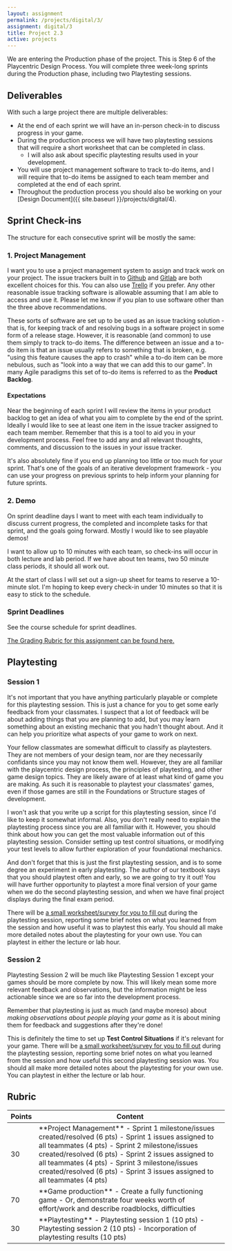 ```yaml
---
layout: assignment
permalink: /projects/digital/3/
assignment: digital/3
title: Project 2.3
active: projects
---
```


We are entering the Production phase of the project.
This is Step 6 of the Playcentric Design Process.
You will complete three week-long sprints during the Production phase, including two Playtesting sessions.



## Deliverables

With such a large project there are multiple deliverables:

- At the end of each sprint we will have an in-person check-in to discuss progress in your game.
- During the production process we will have two playtesting sessions that will require a short worksheet that can be completed in class.
  - I will also ask about specific playtesting results used in your development.
- You will use project management software to track to-do items, and I will require that to-do items be assigned to each team member and completed at the end of each sprint.
- Throughout the production process you should also be working on your [Design Document]({{ site.baseurl }}/projects/digital/4).



## Sprint Check-ins

The structure for each consecutive sprint will be mostly the same:

### 1. Project Management

I want you to use a project management system to assign and track work on your project.
The issue trackers built in to [Github](https://github.com/) and [Gitlab](https://gitlab.com/) are both excellent choices for this.
You can also use [Trello](https://trello.com/) if you prefer.
Any other reasonable issue tracking software is allowable assuming that I am able to access and use it.
Please let me know if you plan to use software other than the three above recommendations.

These sorts of software are set up to be used as an issue tracking solution -
that is, for keeping track of and resolving bugs in a software project in some form of a release stage.
However, it is reasonable (and common) to use them simply to track to-do items.
The difference between an issue and a to-do item is that an issue usually refers to something that is broken, e.g. "using this feature causes the app to crash" while a to-do item can be more nebulous, such as "look into a way that we can add this to our game".
In many Agile paradigms this set of to-do items is referred to as the **Product Backlog**.

#### Expectations

Near the beginning of each sprint I will review the items in your product backlog to get an idea of what you aim to complete by the end of the sprint.
Ideally I would like to see at least one item in the issue tracker assigned to each team member.
Remember that this is a tool to aid you in your development process.
Feel free to add any and all relevant thoughts, comments, and discussion to the issues in your issue tracker.

It's also absolutely fine if you end up planning too little or too much for your sprint.
That's one of the goals of an iterative development framework - you can use your progress on previous sprints to help inform your planning for future sprints.

### 2. Demo

On sprint deadline days I want to meet with each team individually to discuss current progress, the completed and incomplete tasks for that sprint, and the goals going forward.
Mostly I would like to see playable demos!

I want to allow up to 10 minutes with each team, so check-ins will occur in both lecture and lab period.
If we have about ten teams, two 50 minute class periods, it should all work out.

At the start of class I will set out a sign-up sheet for teams to reserve a 10-minute slot.
I'm hoping to keep every check-in under 10 minutes so that it is easy to stick to the schedule.


### Sprint Deadlines

See the course schedule for sprint deadlines.

[The Grading Rubric for this assignment can be found here.](https://docs.google.com/document/d/13nfU5f3_lZKRYp10-n3tR8MhPJlIISMw2C1JfINM6Oo/edit?usp=sharing)


## Playtesting

### Session 1

It's not important that you have anything particularly playable or complete for this playtesting session.
This is just a chance for you to get some early feedback from your classmates.
I suspect that a lot of feedback will be about adding things that you are planning to add, but you may learn something about an existing mechanic that you hadn't thought about.
And it can help you prioritize what aspects of your game to work on next.

Your fellow classmates are somewhat difficult to classify as playtesters.
They are not members of your design team, nor are they necessarily confidants since you may not know them well.
However, they are all familiar with the playcentric design process, the principles of playtesting, and other game design topics.
They are likely aware of at least what kind of game you are making.
As such it is reasonable to playtest your classmates' games, even if those games are still in the Foundations or Structure stages of development.

I won't ask that you write up a script for this playtesting session, since I'd like to keep it somewhat informal.
Also, you don't really need to explain the playtesting process since you are all familiar with it.
However, you should think about how you can get the most valuable information out of this playtesting session.
Consider setting up test control situations, or modifying your test levels to allow further exploration of your foundational mechanics.

And don't forget that this is just the first playtesting session, and is to some degree an experiment in early playtesting.
The author of our textbook says that you should playtest often and early, so we are going to try it out!
You will have further opportunity to playtest a more final version of your game when we do the second playtesting session, and when we have final project displays during the final exam period.

There will be [a small worksheet/survey for you to fill out](https://docs.google.com/document/d/1B_yCd7u-56y6nWeqOYVG-9v6vofP1bIbQ5On_EyN1V8/edit?usp=sharing) during the playtesting session,
reporting some brief notes on what you learned from the session and how useful it was to playtest this early.
You should all make more detailed notes about the playtesting for your own use.
You can playtest in either the lecture or lab hour.

### Session 2

Playtesting Session 2 will be much like Playtesting Session 1 except your games should be more complete by now.
This will likely mean some more relevant feedback and observations, but the information might be less actionable since we are so far into the development process.

Remember that playtesting is just as much (and maybe moreso) about *making observations about people playing your game* as it is about mining them for feedback and suggestions after they're done!

This is definitely the time to set up **Test Control Situations** if it's relevant for your game.
There will be [a small worksheet/survey for you to fill out](https://docs.google.com/document/d/12aH-PQaE613s5AmjK3MKnb9SKEYAtDpUb8wpH203Zzg/edit?usp=sharing) during the playtesting session,
reporting some brief notes on what you learned from the session and how useful this second playtesting session was.
You should all make more detailed notes about the playtesting for your own use.
You can playtest in either the lecture or lab hour.



## Rubric

<table class="table table-striped table-bordered">
  <thead>
    <tr>
      <th>Points</th>
      <th>Content</th>
    </tr>
  </thead>
  <tbody>

<tr>
<td>30</td>
<td markdown="block">
**Project Management**
- Sprint 1 milestone/issues created/resolved (6 pts)
- Sprint 1 issues assigned to all teammates (4 pts)
- Sprint 2 milestone/issues created/resolved (6 pts)
- Sprint 2 issues assigned to all teammates (4 pts)
- Sprint 3 milestone/issues created/resolved (6 pts)
- Sprint 3 issues assigned to all teammates (4 pts)

</td>
</tr>

<tr>
<td>70</td>
<td markdown="block">
**Game production**
- Create a fully functioning game
- Or, demonstrate four weeks worth of effort/work and describe roadblocks, difficulties

</td>
</tr>

<tr>
<td>30</td>
<td markdown="block">
**Playtesting**
- Playtesting session 1 (10 pts)
- Playtesting session 2 (10 pts)
- Incorporation of playtesting results (10 pts)

</td>
</tr>



</tbody>
</table>

